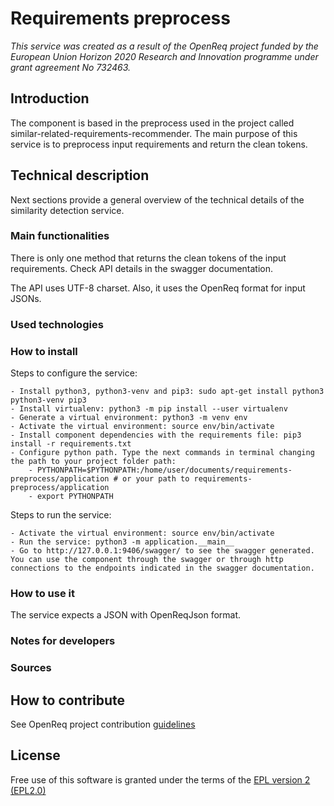 # Requirements preprocess

_This service was created as a result of the OpenReq project funded by the European Union Horizon 2020 Research and Innovation programme under grant agreement No 732463._

## Introduction

The component is based in the preprocess used in the project called similar-related-requirements-recommender. The main purpose of this service is to preprocess input requirements and return the clean tokens.

## Technical description

Next sections provide a general overview of the technical details of the similarity detection service.

### Main functionalities

There is only one method that returns the clean tokens of the input requirements. Check API details in the swagger documentation.

The API uses UTF-8 charset. Also, it uses the OpenReq format for input JSONs.


### Used technologies

### How to install

Steps to configure the service:

    - Install python3, python3-venv and pip3: sudo apt-get install python3 python3-venv pip3
    - Install virtualenv: python3 -m pip install --user virtualenv
    - Generate a virtual environment: python3 -m venv env
    - Activate the virtual environment: source env/bin/activate
    - Install component dependencies with the requirements file: pip3 install -r requirements.txt
    - Configure python path. Type the next commands in terminal changing the path to your project folder path: 
        - PYTHONPATH=$PYTHONPATH:/home/user/documents/requirements-preprocess/application # or your path to requirements-preprocess/application
        - export PYTHONPATH

Steps to run the service:
    
    - Activate the virtual environment: source env/bin/activate
    - Run the service: python3 -m application.__main__
    - Go to http://127.0.0.1:9406/swagger/ to see the swagger generated. You can use the component through the swagger or through http connections to the endpoints indicated in the swagger documentation.

### How to use it

The service expects a JSON with OpenReqJson format.

### Notes for developers

### Sources

## How to contribute

See OpenReq project contribution [guidelines](https://github.com/OpenReqEU/OpenReq/blob/master/CONTRIBUTING.md)

## License

Free use of this software is granted under the terms of the [EPL version 2 (EPL2.0)](https://www.eclipse.org/legal/epl-2.0/)
